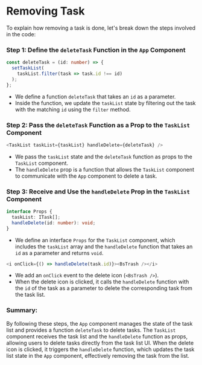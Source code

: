 # Removing Task

To explain how removing a task is done, let's break down the steps involved in the code:

### Step 1: Define the `deleteTask` Function in the `App` Component

```typescript
const deleteTask = (id: number) => {
  setTaskList(
    taskList.filter(task => task.id !== id)
  );
};
```

- We define a function `deleteTask` that takes an `id` as a parameter.
- Inside the function, we update the `taskList` state by filtering out the task with the matching `id` using the `filter` method.

### Step 2: Pass the `deleteTask` Function as a Prop to the `TaskList` Component

```typescript
<TaskList taskList={taskList} handleDelete={deleteTask} />
```

- We pass the `taskList` state and the `deleteTask` function as props to the `TaskList` component.
- The `handleDelete` prop is a function that allows the `TaskList` component to communicate with the `App` component to delete a task.

### Step 3: Receive and Use the `handleDelete` Prop in the `TaskList` Component

```typescript
interface Props {
  taskList: ITask[];
  handleDelete(id: number): void;
}
```

- We define an interface `Props` for the `TaskList` component, which includes the `taskList` array and the `handleDelete` function that takes an `id` as a parameter and returns `void`.

```typescript
<i onClick={() => handleDelete(task.id)}><BsTrash /></i>
```

- We add an `onClick` event to the delete icon (`<BsTrash />`).
- When the delete icon is clicked, it calls the `handleDelete` function with the `id` of the task as a parameter to delete the corresponding task from the task list.

### Summary:

By following these steps, the `App` component manages the state of the task list and provides a function `deleteTask` to delete tasks. The `TaskList` component receives the task list and the `handleDelete` function as props, allowing users to delete tasks directly from the task list UI. When the delete icon is clicked, it triggers the `handleDelete` function, which updates the task list state in the `App` component, effectively removing the task from the list.